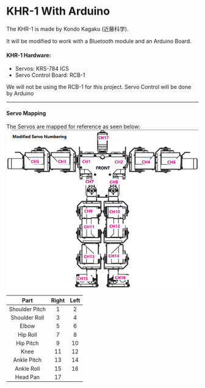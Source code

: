 # KHR-1 With Arduino
The KHR-1 is made by Kondo Kagaku (近藤科学).

It will be modified to work with a Bluetooth module and an Arduino Board.

#### KHR-1 Hardware:
- Servos: KRS-784 ICS
- Servo Control Board: RCB-1

We will not be using the RCB-1 for this project. Servo Control will be done by
  Arduino

****
#### Servo Mapping
The Servos are mapped for reference as seen below:
![alt text](https://github.com/pdx-robotics/Arduino_KHR-1/blob/master/KHR-1_servonumbering_modified.png)

| Part | Right | Left |
|:----:|:-----:|:----:|
| Shoulder Pitch | 1 | 2 |
| Shoulder Roll | 3 | 4 |
| Elbow | 5 | 6 | 
| Hip Roll | 7 | 8 |
| Hip Pitch | 9 | 10 |
| Knee | 11 | 12 |
| Ankle Pitch | 13 | 14 | 
| Ankle Roll | 15 | 16 |
| Head Pan | 17 |


